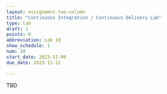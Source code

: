 ```yaml
---
layout: assignment-two-column
title: "Continuous Integration / Continuous Delivery Lab"
type: lab
draft: 1
points: 6
abbreviation: Lab 10
show_schedule: 1
num: 10
start_date: 2023-11-09
due_date: 2023-11-12

---
```

TBD